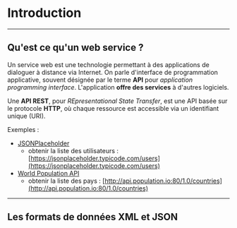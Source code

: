 # Introduction

----

## Qu'est ce qu'un web service ?

Un service web est une technologie permettant à des applications de dialoguer à distance via Internet. On parle d'interface de programmation applicative, souvent désignée par le terme **API** pour *application programming interface*. L'application **offre des services** à d'autres logiciels.

Une **API REST**, pour *REpresentational State Transfer*,  est une API basée sur le protocole **HTTP**, où chaque ressource est accessible via un identifiant unique (URI).

Exemples :
- [JSONPlaceholder](https://jsonplaceholder.typicode.com/)
     - obtenir la liste des utilisateurs : [https://jsonplaceholder.typicode.com/users](https://jsonplaceholder.typicode.com/users)
- [World Population API](http://api.population.io/)
    - obtenir la liste des pays : [http://api.population.io:80/1.0/countries](http://api.population.io:80/1.0/countries)

----

## Les formats de données XML et JSON
